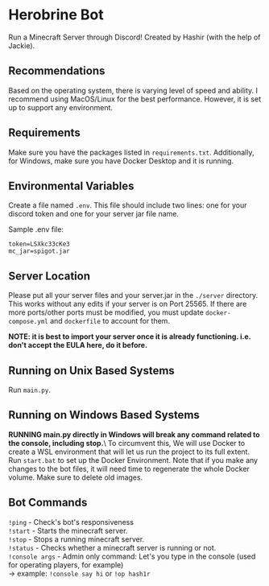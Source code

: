 # Herobrine Bot
Run a Minecraft Server through Discord!
Created by Hashir (with the help of Jackie).

## Recommendations
Based on the operating system, there is varying level of speed and ability. I recommend using MacOS/Linux for the best performance. However, it is set up to support any environment.

## Requirements
Make sure you have the packages listed in `requirements.txt`. Additionally, for Windows, make sure you have Docker Desktop and it is running.

## Environmental Variables
Create a file named `.env`. This file should include two lines: one for your discord token and one for your server jar file name.

Sample .env file:
```
token=LSXkc33cKe3
mc_jar=spigot.jar
```

## Server Location
Please put all your server files and your server.jar in the `./server` directory. This works without any edits if your server is on Port 25565. If there are more ports/other ports must be modified, you must update `docker-compose.yml` and `dockerfile` to account for them.

**NOTE: it is best to import your server once it is already functioning. i.e. don't accept the EULA here, do it before.**

## Running on Unix Based Systems
Run `main.py`.

## Running on Windows Based Systems
**RUNNING main.py directly in Windows will break any command related to the console, including stop.**\ 
To circumvent this, We will use Docker to create a WSL environment that will let us run the project to its full extent. Run `start.bat` to set up the Docker Environment. Note that if you make any changes to the bot files, it will need time to regenerate the whole Docker volume. Make sure to delete old images. 

## Bot Commands
`!ping` - Check's bot's responsiveness\
`!start` - Starts the minecraft server.\
`!stop` - Stops a running minecraft server.\
`!status` - Checks whether a minecraft server is running or not.\
`!console args` - Admin only command: Let's you type in the console (used for operating players, for example)\
  -> example: `!console say hi` or `!op hash1r`
